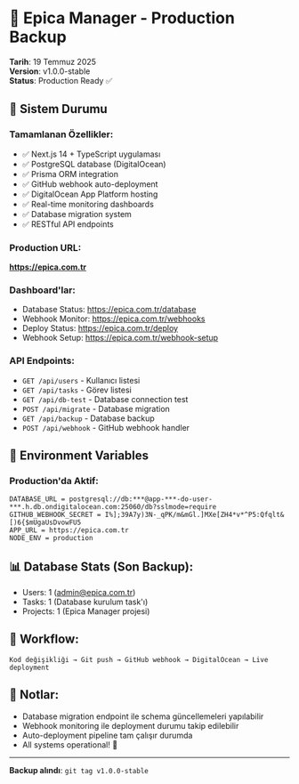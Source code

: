 # 💾 Epica Manager - Production Backup

**Tarih**: 19 Temmuz 2025  
**Version**: v1.0.0-stable  
**Status**: Production Ready ✅

## 🚀 Sistem Durumu

### Tamamlanan Özellikler:
- ✅ Next.js 14 + TypeScript uygulaması
- ✅ PostgreSQL database (DigitalOcean)
- ✅ Prisma ORM integration
- ✅ GitHub webhook auto-deployment 
- ✅ DigitalOcean App Platform hosting
- ✅ Real-time monitoring dashboards
- ✅ Database migration system
- ✅ RESTful API endpoints

### Production URL:
**https://epica.com.tr**

### Dashboard'lar:
- Database Status: https://epica.com.tr/database
- Webhook Monitor: https://epica.com.tr/webhooks  
- Deploy Status: https://epica.com.tr/deploy
- Webhook Setup: https://epica.com.tr/webhook-setup

### API Endpoints:
- `GET /api/users` - Kullanıcı listesi
- `GET /api/tasks` - Görev listesi
- `GET /api/db-test` - Database connection test
- `POST /api/migrate` - Database migration
- `GET /api/backup` - Database backup
- `POST /api/webhook` - GitHub webhook handler

## 🔧 Environment Variables

### Production'da Aktif:
```
DATABASE_URL = postgresql://db:***@app-***-do-user-***.h.db.ondigitalocean.com:25060/db?sslmode=require
GITHUB_WEBHOOK_SECRET = I%];39A7y)3N-_qPK/m&mGl.]MXe[ZH4*v*^P5:Qfqlt&[)6{$mUgaUsDvowFU5
APP_URL = https://epica.com.tr
NODE_ENV = production
```

## 📊 Database Stats (Son Backup):
- Users: 1 (admin@epica.com.tr)
- Tasks: 1 (Database kurulum task'ı)
- Projects: 1 (Epica Manager projesi)

## 🔄 Workflow:
```
Kod değişikliği → Git push → GitHub webhook → DigitalOcean → Live deployment
```

## 📝 Notlar:
- Database migration endpoint ile schema güncellemeleri yapılabilir
- Webhook monitoring ile deployment durumu takip edilebilir
- Auto-deployment pipeline tam çalışır durumda
- All systems operational! 🎉

---
**Backup alındı**: `git tag v1.0.0-stable`
